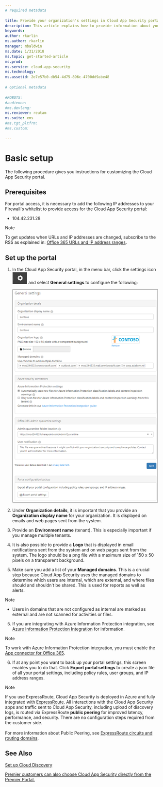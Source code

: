 ```yaml
---
# required metadata

title: Provide your organization's settings in Cloud App Security portal for best results | Microsoft Docs
description: This article explains how to provide information about your organization in Cloud App Security.
keywords:
author: rkarlin
ms.author: rkarlin
manager: mbaldwin
ms.date: 1/31/2018
ms.topic: get-started-article
ms.prod:
ms.service: cloud-app-security
ms.technology:
ms.assetid: 2e7e57b0-db54-4d75-896c-4700dd9abe48

# optional metadata

#ROBOTS:
#audience:
#ms.devlang:
ms.reviewer: reutam
ms.suite: ems
#ms.tgt_pltfrm:
#ms.custom:

---
```


# Basic setup
The following procedure gives you instructions for customizing the Cloud App Security portal.

## Prerequisites 
For portal access, it is necessary to add the following IP addresses to your Firewall's whitelist to provide access for the Cloud App Security portal:  
  
- 104.42.231.28  
  
> [!NOTE]  
>  To get updates when URLs and IP addresses are changed, subscribe to the RSS as explained in: [Office 365 URLs and IP address ranges](https://support.office.com/article/Office-365-URLs-and-IP-address-ranges-8548a211-3fe7-47cb-abb1-355ea5aa88a2).  
  
## Set up the portal  
  
1.  In the Cloud App Security portal, in the menu bar, click the settings icon ![settings icon](./media/settings-icon.png "settings icon") and select **General settings** to configure the following:  
     
     ![general settings](./media/general-settings.png "general settings")  
  
3.  Under **Organization details**, it is important that you provide an **Organization display name** for your organization. It is displayed on emails and web pages sent from the system.  
  
4. Provide an **Environment name** (tenant). This is especially important if you manage multiple tenants.  
  
4. It is also possible to provide a **Logo** that is displayed in email notifications sent from the system and on web pages sent from the system. The logo should be a png file with a maximum size of 150 x 50 pixels on a transparent background.  

4.  Make sure you add a list of your **Managed domains**. This is a crucial step because Cloud App Security uses the managed domains to determine which users are internal, which are external, and where files should and shouldn't be shared. This is used for reports as well as alerts.  
> [!NOTE] 
> - Users in domains that are not configured as internal are marked as external and are not scanned for activities or files.

5. If you are integrating with Azure Information Protection integration, see [Azure Information Protection Integration](azip-integration.md) for information. 

 >[!NOTE]
 > To work with Azure Information Protection integration, you must enable the [App connector for Office 365](connect-office-365-to-microsoft-cloud-app-security.md).
  
6.  If at any point you want to back up your portal settings, this screen enables you to do that. Click **Export portal settings** to create a json file of all your portal settings, including policy rules, user groups, and IP address ranges.  
  
   
> [!NOTE] 
> If you use ExpressRoute, Cloud App Security is deployed in Azure and fully integrated with [ExpressRoute](https://azure.microsoft.com/documentation/articles/expressroute-introduction/). All interactions with the Cloud App Security apps and traffic sent to Cloud App Security, including upload of discovery logs, is routed via ExpressRoute **public peering** for improved latency, performance, and security. There are no configuration steps required from the customer side. <br></br>For more information about  Public Peering, see [ExpressRoute circuits and routing domains](https://azure.microsoft.com/documentation/articles/expressroute-circuit-peerings/).  
    
## See Also  
[Set up Cloud Discovery](set-up-cloud-discovery.md)   

[Premier customers can also choose Cloud App Security directly from the Premier Portal.](https://premier.microsoft.com/)  
  
  